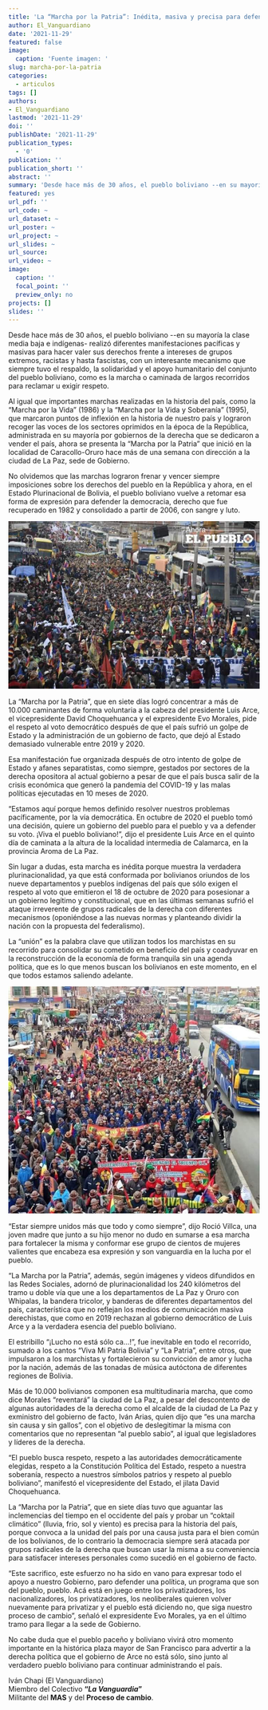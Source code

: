 ```yaml
---
title: 'La “Marcha por la Patria”: Inédita, masiva y precisa para defender la democracia boliviana'
author: El_Vanguardiano
date: '2021-11-29'
featured: false
image:
  caption: 'Fuente imagen: '
slug: marcha-por-la-patria
categories:
  - articulos
tags: []
authors:
- El_Vanguardiano
lastmod: '2021-11-29'
doi: ''
publishDate: '2021-11-29'
publication_types:
  - '0'
publication: ''
publication_short: ''
abstract: ''
summary: 'Desde hace más de 30 años, el pueblo boliviano --en su mayoría la clase media baja e indígenas- realizó diferentes manifestaciones pacíficas y masivas para hacer valer sus derechos'
featured: yes
url_pdf: ''
url_code: ~
url_dataset: ~
url_poster: ~
url_project: ~
url_slides: ~
url_source: 
url_video: ~
image:
  caption: ''
  focal_point: ''
  preview_only: no
projects: []
slides: ''
---
```


Desde hace más de 30 años, el pueblo boliviano --en su mayoría la clase media baja e indígenas- realizó diferentes manifestaciones pacíficas y masivas para hacer valer sus derechos frente a intereses de grupos extremos, racistas y hasta fascistas, con un interesante mecanismo que siempre tuvo el respaldo, la solidaridad y el apoyo humanitario del conjunto del pueblo boliviano, como es la marcha o caminada de largos recorridos para reclamar u exigir respeto.

Al igual que importantes marchas realizadas en la historia del país, como la “Marcha por la Vida” (1986) y la “Marcha por la Vida y Soberanía” (1995), que marcaron puntos de inflexión en la historia de nuestro país y lograron recoger las voces de los sectores oprimidos en la época de la República, administrada en su mayoría por gobiernos de la derecha que se dedicaron a vender el país, ahora se presenta la “Marcha por la Patria” que inició en la localidad de Caracollo-Oruro hace más de una semana con dirección a la ciudad de La Paz, sede de Gobierno.

No olvidemos que las marchas lograron frenar y vencer siempre imposiciones sobre los derechos del pueblo en la República y ahora, en el Estado Plurinacional de Bolivia, el pueblo boliviano vuelve a retomar esa forma de expresión para defender la democracia, derecho que fue recuperado en 1982 y consolidado a partir de 2006, con sangre y luto.

![](1.jpeg)

La “Marcha por la Patria”, que en siete días logró concentrar a más de 10.000 caminantes de forma voluntaria a la cabeza del presidente Luis Arce, el vicepresidente David Choquehuanca y el expresidente Evo Morales, pide el respeto al voto democrático después de que el país sufrió un golpe de Estado y la administración de un gobierno de facto, que dejó al Estado demasiado vulnerable entre 2019 y 2020.

Esa manifestación fue organizada después de otro intento de golpe de Estado y afanes separatistas, como siempre, gestados por sectores de la derecha opositora al actual gobierno a pesar de que el país busca salir de la crisis económica que generó la pandemia del COVID-19 y las malas políticas ejecutadas en 10 meses de 2020.

“Estamos aquí porque hemos definido resolver nuestros problemas pacíficamente, por la vía democrática. En octubre de 2020 el pueblo tomó una decisión, quiere un gobierno del pueblo para el pueblo y va a defender su voto. ¡Viva el pueblo boliviano!”, dijo el presidente Luis Arce en el quinto día de caminata a la altura de la localidad intermedia de Calamarca, en la provincia Aroma de La Paz.

Sin lugar a dudas, esta marcha es inédita porque muestra la verdadera plurinacionalidad, ya que está conformada por bolivianos oriundos de los nueve departamentos y pueblos indígenas del país que sólo exigen el respeto al voto que emitieron el 18 de octubre de 2020 para posesionar a un gobierno legítimo y constitucional, que en las últimas semanas sufrió el ataque irreverente de grupos radicales de la derecha con diferentes mecanismos (oponiéndose a las nuevas normas y planteando dividir la nación con la propuesta del federalismo).

La “unión” es la palabra clave que utilizan todos los marchistas en su recorrido para consolidar su cometido en beneficio del país y coadyuvar en la reconstrucción de la economía de forma tranquila sin una agenda política, que es lo que menos buscan los bolivianos en este momento, en el que todos estamos saliendo adelante.

![](2.jpeg)

“Estar siempre unidos más que todo y como siempre”, dijo Roció Villca, una joven madre que junto a su hijo menor no dudo en sumarse a esa marcha para fortalecer la misma y conformar ese grupo de cientos de mujeres valientes que encabeza esa expresión y son vanguardia en la lucha por el pueblo.

“La Marcha por la Patria”, además, según imágenes y videos difundidos en las Redes Sociales, adornó de plurinacionalidad los 240 kilómetros del tramo u doble vía que une a los departamentos de La Paz y Oruro con Whipalas, la bandera tricolor, y banderas de diferentes departamentos del país, característica que no reflejan los medios de comunicación masiva derechistas, que como en 2019 rechazan al gobierno democrático de Luis Arce y a la verdadera esencia del pueblo boliviano.

El estribillo “¡Lucho no está sólo ca…!”, fue inevitable en todo el recorrido, sumado a los cantos “Viva Mi Patria Bolivia” y “La Patria”, entre otros, que impulsaron a los marchistas y fortalecieron su convicción de amor y lucha por la nación, además de las tonadas de música autóctona de diferentes regiones de Bolivia.

Más de 10.000 bolivianos componen esa multitudinaria marcha, que como dice Morales “reventará” la ciudad de La Paz, a pesar del descontento de algunas autoridades de la derecha como el alcalde de la ciudad de La Paz y exministro del gobierno de facto, Iván Arias, quien dijo que “es una marcha sin causa y sin gallos”, con el objetivo de deslegitimar la misma con comentarios que no representan “al pueblo sabio”, al igual que legisladores y líderes de la derecha.

“El pueblo busca respeto, respeto a las autoridades democráticamente elegidas, respeto a la Constitución Política del Estado, respeto a nuestra soberanía, respecto a nuestros símbolos patrios y respeto al pueblo boliviano”, manifestó el vicepresidente del Estado, el jilata David Choquehuanca.

La “Marcha por la Patria”, que en siete días tuvo que aguantar las inclemencias del tiempo en el occidente del país y probar un “coktail climático” (lluvia, frio, sol y viento) es precisa para la historia del país, porque convoca a la unidad del país por una causa justa para el bien  común de los bolivianos, de lo contrario la democracia siempre será atacada por grupos radicales de la derecha que buscan usar la misma a su conveniencia para satisfacer intereses personales como sucedió en el gobierno de facto.

“Este sacrifico, este esfuerzo no ha sido en vano para expresar todo el apoyo a nuestro Gobierno, paro defender una política, un programa que son del pueblo, pueblo. Acá está en juego entre los privatizadores, los nacionalizadores, los privatizadores, los neoliberales quieren volver nuevamente para privatizar y el pueblo está diciendo no, que siga nuestro proceso de cambio”, señaló el expresidente Evo Morales, ya en el último tramo para llegar a la sede de Gobierno.

No cabe duda que el pueblo paceño y boliviano vivirá otro momento importante en la histórica plaza mayor de San Francisco para advertir a la derecha política que el gobierno de Arce no está sólo, sino junto al verdadero pueblo boliviano para continuar administrando el país.


Iván Chapi (El Vanguardiano)<br>
Miembro del Colectivo **“*La Vanguardia*”**<br>
Militante del **MAS** y del **Proceso de cambio**.<br>
